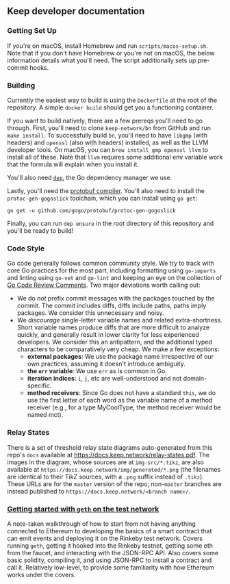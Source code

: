 ## Keep developer documentation

### Getting Set Up

If you're on macOS, install Homebrew and run `scripts/macos-setup.sh`. Note
that if you don't have Homebrew or you're not on macOS, the below information
details what you'll need. The script additionally sets up pre-commit hooks.

### Building

Currently the easiest way to build is using the `Dockerfile` at the root of the
repository. A simple `docker build` should get you a functioning container.

If you want to build natively, there are a few prereqs you'll need to go through.
First, you'll need to clone `keep-network/bn` from GitHub and run `make
install`. To successfully build `bn`, you'll need to have `libgmp` (with
headers) and `openssl` (also with headers) installed, as well as the LLVM
developer tools. On macOS, you can `brew install gmp openssl llvm` to install
all of these. Note that `llvm` requires some additional env variable work that
the formula will explain when you install it.

You'll also need [`dep`](https://github.com/golang/dep#installation), the Go
dependency manager we use.

Lastly, you'll need the [protobuf compiler](https://developers.google.com/protocol-buffers/docs/downloads).
You'll also need to install the `protoc-gen-gogoslick` toolchain, which you can
install using `go get`:

```
go get -u github.com/gogo/protobuf/protoc-gen-gogoslick
```

Finally, you can run `dep ensure` in the root directory of this repository and
you'll be ready to build!

### Code Style

Go code generally follows common community style. We try to track with core Go
practices for the most part, including formatting using `go-imports` and
linting using `go-vet` and `go-lint` and keeping an eye on the collection of
[Go Code Review Comments](https://github.com/golang/go/wiki/CodeReviewComments).
Two major deviations worth calling out:

 - We do *not* prefix commit messages with the packages touched by the commit.
   The commit includes diffs, diffs include paths, paths imply packages. We
   consider this unnecessary and noisy.
 - We *discourage* single-letter variable names and related extra-shortness.
   Short variable names produce diffs that are more difficult to analyze
   quickly, and generally result in lower clarity for less experienced
   developers. We consider this an antipattern, and the additional typed
   characters to be comparatively very cheap. We make a few exceptions:
   - **external packages**: We use the package name irrespective of our own
     practices, assuming it doesn't introduce ambiguity.
   - **the `err` variable**: We use `err` as is common in Go.
   - **iteration indices**: `i`, `j`, etc are well-understood and not
     domain-specific.
   - **method receivers**: Since Go does not have a standard `this`, we do use
     the first letter of each word as the variable name of a method receiver
     (e.g., for a type MyCoolType, the method receiver would be named mct).

### Relay States

There is a set of threshold relay state diagrams auto-generated from this
repo's `docs` available at https://docs.keep.network/relay-states.pdf. The
images in the diagram, whose sources are at `img-src/*.tikz`, are also
available at `https://docs.keep.network/img/generated/*.png` (the filenames
are identical to their TikZ sources, with a `.png` suffix instead of
`.tikz`). These URLs are for the `master` version of the repo; non-`master`
branches are instead published to `https://docs.keep.network/<branch name>/`.

### [Getting started with `geth` on the test network](getting-started-ethereum.adoc)

A note-taken walkthrough of how to start from not having anything connected to
Ethereum to developing the basics of a smart contract that can emit events and
deploying it on the Rinkeby test network. Covers running `geth`, getting it
hooked into the Rinkeby testnet, getting some eth from the faucet, and
interacting with the JSON-RPC API. Also covers some basic solidity, compiling
it, and using JSON-RPC to install a contract and call it. Relatively low-level,
to provide some familiarity with how Ethereum works under the covers.

